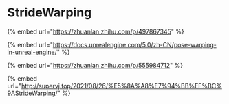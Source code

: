 # StrideWarping

{% embed url="https://zhuanlan.zhihu.com/p/497867345" %}

{% embed url="https://docs.unrealengine.com/5.0/zh-CN/pose-warping-in-unreal-engine/" %}

{% embed url="https://zhuanlan.zhihu.com/p/555984712" %}

{% embed url="http://supervj.top/2021/08/26/%E5%8A%A8%E7%94%BB%EF%BC%9AStrideWarping/" %}
